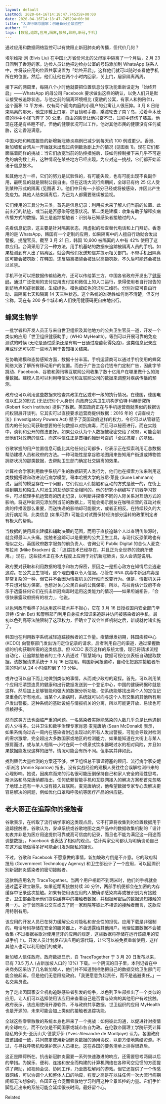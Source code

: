 ```yaml
---
layout: default
Lastmod: 2020-04-16T14:18:47.745358+00:00
date: 2020-04-16T14:18:47.745294+00:00
title: "大流行病与国家：创造新冠全景监控"
author: ""
tags: [数据,追踪,应用,隔离,接触,政府,新冠,手机]
---
```


通过应用和数据网络监控可以有效阻止新冠肺炎的传播，但代价几何？

埃尔维斯·刘 (Elvis Liu) 在中国北方省份河北的父母家中隔离了一个月后，2 月 23 日回到了香港的家。边检人员让他把边检办公室的号码添加到 WhatsApp 联系人中，并将该应用的位置共享设置为「始终开启」，这样他们就可以随时查看他手机所在的位置。然后，他们让他在两个小时内回家，关上门，居家隔离两周。

接下来的两周里，每隔八个小时他就要把位置信息分享功能重新设定为「始终开启」——WhatsApp 的母公司 Facebook 要求做出这样的确认，以免人们只是默认接受被追踪状态。与他之前的隔离环境相比 (宽敞的公寓，有家人和狗陪伴)，这个面积 10 平方米、仅有两个面向内庭的小窗户的公寓让人很压抑。3 月 8 日结束隔离的那天，他立即戴上口罩、护目镜和手套，乘渡轮去了南丫岛，沿着草木茂盛的林中小径飞奔了 30 公里。自由的感觉让他兴奋不已，过程中还伤了膝盖。他现在还是有些睡不好。但他的健康状况可以工作。他对其他市民的健康没有任何威胁，这让香港满意。

中国大陆和韩国报告的新增新冠肺炎病例已减少到每天约 100 例或更少。香港、新加坡和台湾从一开始就未出现过病例数急剧上升的情况 (见图表 1)。现在它们都面临着同样的挑战：当它们放宽当前的防控措施后，该如何控制接下来几乎不可避免的病例数上升，这种情况在某些地方已经出现。为应对这一挑战，它们都开始诉诸于信息技术。

和其他地方一样，它们的努力是试验性的，有可能失败，也有可能出现不良副作用，最明显的就是限制公民自由。但在这场大流行病期间，全球已有约 25 亿人受到某种形式的隔离 (见图表 2)。他们中只有一小部分已经或将被感染，并因此产生免疫力。其他人结束隔离后，为己为人都需要继续被监视。

它们使用的工具分为三类。首先是信息记录：利用技术来了解人们当前的位置、此前出行的轨迹，或当前是否感染等健康状况。第二类是建模：收集有助于解释疾病传播方式的数据。第三是追踪接触者：识别与已知感染者接触过的人。

先看信息记录，这主要是针对隔离状态，用虚拟的检查替代电话和上门拜访。香港用的是 WhatsApp，韩国有一个定制的应用，如果隔离中的人擅自行动就会发出警报，提醒官员。截至 3 月 21 日，韩国 10,600 被隔离的人中有 42% 使用了这款应用。台湾采用了另一种方法，用手机基站的数据来追踪被隔离人员的手机。如果检测到有人出了隔离区，就会向他们发送短信并提示相关部门。不带手机出隔离区可能会被罚款：在韩国，违反隔离措施会被处以高额罚款，不久后可能还会被处以监禁。

手机不仅可以把数据传输给政府，还可以传给第三方。中国各省政府开发出了[健康码](https://nei.st/medium/initium/coronavirus-hangzhou-health-code)，通过广泛使用的支付应用支付宝和微信上的入口运行，录得使用者自行报告的到访地点和症状数据，生成绿色、橙色或红色的识别二维码，分别对应可自由行动、需隔离七天和隔离 14 天三种状态。这个系统的准确性如何尚不清楚，但支付宝称，现在有 200 多个城市的人们使用健康码更自由地出行。

蜂窝生物学
-----

一批学者和开发人员正与来自世卫组织及其他地方的公共卫生官员一道，开发一个类似的应用「世卫组织健康助手」(WHO MyHealth)。等到可以开展可靠的免疫测试的时候 (无论是通过感染还是有朝一日通过疫苗获得免疫)，这类信息记录应用或许还可以在一些地方用于告知相关结果。

在协助建模和态势感知方面，数据十分丰富。手机运营商可以通过手机使用的蜂窝网络大致了解所有移动用户的位置。而由于广告主会花钱专门定制广告，因此字节跳动、Facebook、谷歌和腾讯等互联网公司收集了数十亿用户在哪里做什么的海量数据。建模人员可以利用电信公司和互联网公司的数据来调整对疾病传播的预测。

政府也可以利用这些数据来检查其政策在区或市一级的执行情况。在德国，德国电信以汇总的形式 (无法识别个人身份) 向政府公共卫生机构罗伯特·科赫研究所 (Robert Koch Institute) 提供了数据。英国政府正在与手机运营商就类似的数据访问权限展开谈判。它其实可以直接要求运营商提供数据：2016 年的《调查权力法》(Investigatory Powers Act) 赋予了英国政府这样的权力，令它可以从管辖范围内的任何公司获取想要的任何数据以对抗病毒，而且可以秘密进行。而在实践中，谈判和公开的做法更好。如果公众认为个人数据被秘密交给了政府，可能会削弱他们对政府的信任，而这种信任正是首相约翰逊号召的「全民抗疫」的基础。

谷歌掌握的用户位置信息可能比其他任何公司都多，它表示正在探索利用汇总数据帮助建模人员和政府的方法。一种可能性是拿谷歌地图用来告知用户街道或博物馆拥挤状况的那类数据，去帮助卫生部门确定社交隔离的效果。

计算社会学家利用数字系统产生的数据研究人类行为，他们也在探索方法来利用这类数据搭建和改进流行病学模型。哥本哈根大学的苏尼·莱曼 (Sune Lehmann) 说，当前的模型存在一个问题，它们假设人们接触和互动的方式是统一的，在街上碰到朋友和陌生人时发生的互动是完全相同的。他的研究小组编写了机器学习软件，可以梳理手机运营商的历史记录，以判断并探索不同的人际关系对互动方式的影响。将这种新洞见添加到当前的数据上，可能会揭示朋友在咖啡店里的互动对疾病的传播没那么重要，而送快递的影响却可能很大，或者正相反。在持续较久的大流行病期间，此类信息 (如果可靠) 可能会对试图保持经济部分运转的政策制定者有极大的帮助。

当数据的使用超出建模和辅助决策的范围，而用于直接追踪个人以查明传染源时，就变得最叫人头痛。接触者追踪可以是重要的公共卫生工具，与现代反恐策略也有相似之处。英国政府数字服务的前负责人、咨询公司 Public Digital 的合伙人麦克·布拉肯 (Mike Bracken) 说：「追踪技术已经存在，并且正为全世界的政府所使用。」现在，这些技术正在多大程度上应用于对抗新冠肺炎，没人会清楚说明。

政府要对获取和利用数据的程序和权力保密，原因之一是担心敌方在知情后会逃避追踪。在公共卫生领域，这个理由难以令人信服。尽管在 RNA 病毒中新冠病毒是非常复杂的一种，但它并不会因为情报机关的行动而改变行为。但是，情报机关并不只想对敌方保密，也想对关心公民自由的公民保密。所以，布拉肯估计政府不会乐于透露任何它们在抗击新冠病毒时运用这类能力的情况——如果坦诚相告，「会很快暴露政府拥有的权力」，他说。

以色列政府看样子对运用这种技术并不担心，它在 3 月 16 日授权国内安全部门辛贝特 (Shin Bet) 和警察部门利用自身技术知识来追踪并访问被感染者的手机。最初以色列高等法院限制了这项权力，但确立了议会监督机制之后，新规就付诸实施了。

韩国也在利用数字系统减轻追踪接触者的工作量。疫情爆发初期，韩国疾控中心 (KCDC) 向警察部门发出访问定位记录的请求，后者利用自己的渠道，通过掌握数据的机构获取所需的这类信息。但 KCDC 表示这样的系统太慢，现已将请求流程自动化，让追踪接触者的工作人员通过「智慧城市」数据可视化仪表板自动提取数据。该数据请求系统于 3 月 16 日投用。韩国新闻报道称，自动化把追踪接触者所需的时间从 24 小时缩短到了 10 分钟。

或许也可以自下而上地做到类似的事情，从而减少政府的窥探。首先，可以利用某个应用把清楚连贯的健康和出行数据发送到一个登记中心，中国的健康码据称就是这样。然后加上足够智能和强大的数据分析功能，使系统能够找出两个人的定位记录重叠的所有地点。当某个人染病时，系统就可以向与这个人有交集的其他所有用户发出警报。这种系统的基础设施与情报机关的分离，所以可能更开放、易读也可信赖得多。

然而这类方法也面临严重的问题。一名感染者实际能感染的人数几乎总是比他遇到的人少得多。公共卫生和数字治理专家肖恩·麦克唐纳 (Sean McDonald) 表示，如果系统向过去一周内在感染者附近出现过的所有人发出警报，可能会导致对检测的需求激增，完全超出大多数国家或地区的检测能力。如果能知道在大街上与某人擦肩而过，或与某人相隔一小时在同一个喷泉式饮水器喝过水的相对风险，并且如果数据能发现这样的细节，情况可能会有所不同。但事实并非如此。

找到替代大量检测的方案还不够。世卫组织总干事谭德塞的顾问、流行病学家安妮·斯派洛 (Annie Sparrow) 指出，没有实战经验的建模人员往往会误解检测带来的心理影响。她说，因疾病而来的污名很可能压倒保持自己和家人安全的理性思考。斯派洛和马克唐纳都指出，任何依赖智能手机和互联网接入的解决方案都首先忽略了地球上还有一半人没有接入互联网。麦克唐纳说，他希望数据专家专心去解决更容易解决的问题，例如优化口罩和呼吸机等医疗产品的供应链。

老大哥正在追踪你的接触者
------------

谷歌表示，在听取了流行病学家的这类观点后，它不打算将收集到的位置数据用于追踪接触者。谷歌认为，安卓系统或谷歌地图之类产品中的数据收集机制的「设计初衷并非是为医疗用途提供可靠或高可信度的记录，而且也不能为满足这一用途而调整数据」。Facebook 也表达了相似的观点。估计两家公司都认为明确谈论自己在这方面能做得多好可能会引发对隐私的担忧。

不过，谷歌和 Facebook 不愿意做的事情，新加坡政府倒是不介意。它的政府科技局 (Government Technology Agency) 和卫生部设计了一个应用，可以回溯识别新冠肺炎感染者的密切接触者。

这款新应用名为 TraceTogether。当两个用户相距不到两米时，他们的手机就会通过蓝牙建立联系。如果近距离接触持续 30 分钟，两部手机便都会在加密的内存缓存中记录这次接触。如果有使用该应用的人被确诊感染病毒或被识别为有接触史，卫生部会指示他们提供缓存中的接触者数据，并根据解密后的数据通知接触的另一方。对于曾同乘公交车或去了同一家剧院等彼此不相识的接触者而言，这款应用特别有用。

该应用的开发人员已在努力缓解公众对隐私和安全性的担忧。应用下载是非强制的。电话号码存储在安全的服务器上，不会透露给其他用户。地理位置数据不会被收集 (不过根据谷歌对使用蓝牙的应用的规定，这些数据将存储在运行该应用的安卓手机上)。开发人员计划发布该应用的源代码，让它可以被免费重新使用，这样其他人也可以利用他们的成果。

新加坡人信任政府。政府数据显示，自 TraceTogether 于 3 月 20 日发布以来，已有 73.5 万人 (占新加坡人口的 13%) 下载。一个阴沉的日子里，本刊记者在中央商务区采访了几名新加坡人，他们并不知道到拒绝把自己的数据交给卫生部门可能会被起诉。但是他们无意阻挠政府。「我更愿意负起责任，而不是逃避责任。」一名交易员说。

为了走出因国家安全机构追踪感染者引发的纷争，以色列卫生部推出了一个类似的应用，让人们可以选择使用该应用来查看自己是否曾与染病的其他用户有过接触。政府表示，该应用使用开源软件，不与政府共享数据。世卫组织的应用 MyHealth 也是开源的，未来可能会加上类似的接触者追踪功能。

全球这些零零散散的系统本身也带来了一个挑战：如何彼此沟通，以促进针对疫情的全球响应，而不仅仅是不同国家或城市各自为政。在伦敦帝国理工学院研究计算隐私的伊夫-亚历山大·德蒙乔伊 (Yves-Alexandre de Montjoye) 认为，各国政府应该团结一致，共同商定使用新冠肺炎数据的通用协议，以更方便地集结资源。不过，与寻找呼吸机和保护医护人员相比，这在各国的要务清单上排得很靠后。

这正是障碍所在。抗击新冠肺炎需要一系列快速激进的响应，还需要思考两周以后的举措。为娱乐、便利、连接和安全而构建的计算机网络在各种司空见惯的方面提供了帮助，如视频会议、协同工作，乃至放松解闷的游戏。但它还提供了一个传感器网络，可以协调个人和整体人口的响应，程度之高是在以往任何一次大流行病期间都无法想象的。各国正在仓促而零散地学习利用这种全景监控的力量。它们手忙脚乱赶出来的系统可能会延续很长时间。最好留个心。

Related

